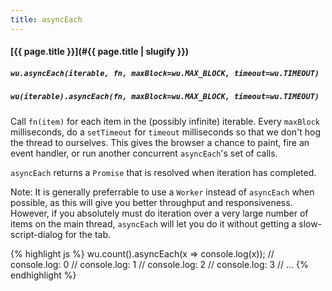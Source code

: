 ```yaml
---
title: asyncEach
---
```

#### [{{ page.title }}](#{{ page.title | slugify }})
##### `wu.asyncEach(iterable, fn, maxBlock=wu.MAX_BLOCK, timeout=wu.TIMEOUT)`
##### `wu(iterable).asyncEach(fn, maxBlock=wu.MAX_BLOCK, timeout=wu.TIMEOUT)`

Call `fn(item)` for each item in the (possibly infinite) iterable. Every
`maxBlock` milliseconds, do a `setTimeout` for `timeout` milliseconds so that we
don't hog the thread to ourselves. This gives the browser a chance to paint,
fire an event handler, or run another concurrent `asyncEach`'s set of calls.

`asyncEach` returns a `Promise` that is resolved when iteration has completed.

Note: It is generally preferrable to use a `Worker` instead of `asyncEach` when
possible, as this will give you better throughput and responsiveness. However,
if you absolutely must do iteration over a very large number of items on the
main thread, `asyncEach` will let you do it without getting a slow-script-dialog
for the tab.

{% highlight js %}
wu.count().asyncEach(x => console.log(x));
// console.log: 0
// console.log: 1
// console.log: 2
// console.log: 3
// ...
{% endhighlight %}

